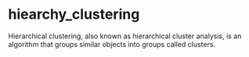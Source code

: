# hiearchy_clustering
Hierarchical clustering, also known as hierarchical cluster analysis, is an algorithm that groups similar objects into groups called clusters. 
